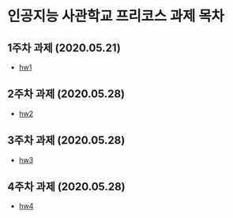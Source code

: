 # 인공지능 사관학교 프리코스 과제 목차

## 1주차 과제 (2020.05.21)
- [hw1](https://github.com/ssimsseu/hw/blob/master/hw1.ipynb)

## 2주차 과제 (2020.05.28)
- [hw2](https://github.com/ssimsseu/hw/blob/master/hw2.ipynb)

## 3주차 과제 (2020.05.28)
- [hw3](https://github.com/ssimsseu/hw/blob/master/hw3.ipynb)

## 4주차 과제 (2020.05.28)
- [hw4](https://github.com/ssimsseu/hw/blob/master/hw4.ipynb)

